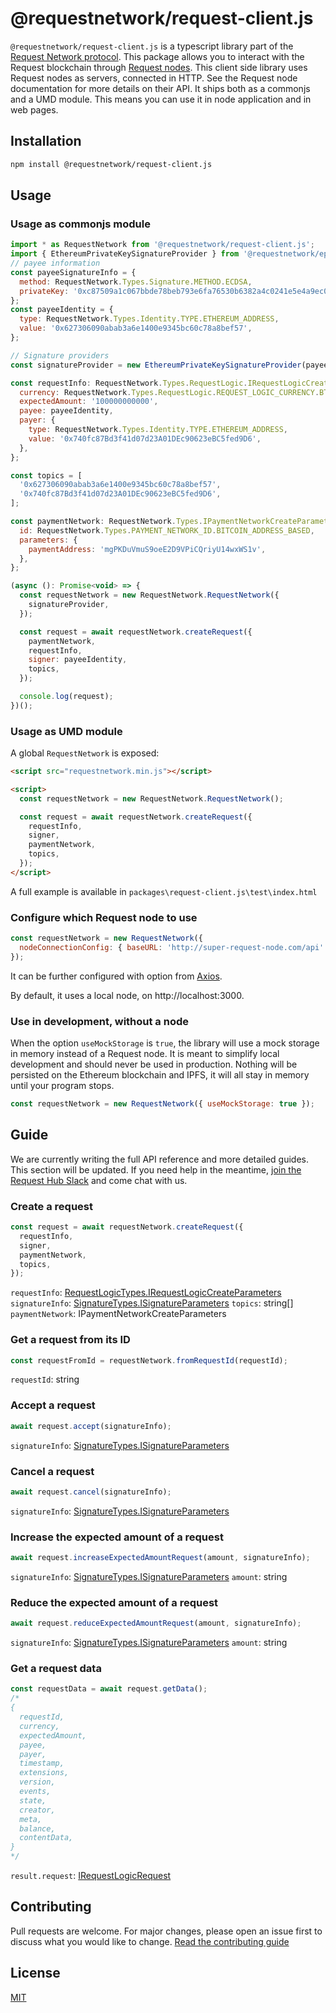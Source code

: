 # @requestnetwork/request-client.js

`@requestnetwork/request-client.js` is a typescript library part of the [Request Network protocol](https://github.com/RequestNetwork/requestNetwork).
This package allows you to interact with the Request blockchain through [Request nodes](https://github.com/RequestNetwork/requestNetwork/tree/master/packages/request-node). This client side library uses Request nodes as servers, connected in HTTP. See the Request node documentation for more details on their API.
It ships both as a commonjs and a UMD module. This means you can use it in node application and in web pages.

## Installation

```bash
npm install @requestnetwork/request-client.js
```

## Usage

### Usage as commonjs module

```javascript
import * as RequestNetwork from '@requestnetwork/request-client.js';
import { EthereumPrivateKeySignatureProvider } from '@requestnetwork/epk-signature';
// payee information
const payeeSignatureInfo = {
  method: RequestNetwork.Types.Signature.METHOD.ECDSA,
  privateKey: '0xc87509a1c067bbde78beb793e6fa76530b6382a4c0241e5e4a9ec0a0f44dc0d3',
};
const payeeIdentity = {
  type: RequestNetwork.Types.Identity.TYPE.ETHEREUM_ADDRESS,
  value: '0x627306090abab3a6e1400e9345bc60c78a8bef57',
};

// Signature providers
const signatureProvider = new EthereumPrivateKeySignatureProvider(payeeSignatureInfo);

const requestInfo: RequestNetwork.Types.RequestLogic.IRequestLogicCreateParameters = {
  currency: RequestNetwork.Types.RequestLogic.REQUEST_LOGIC_CURRENCY.BTC,
  expectedAmount: '100000000000',
  payee: payeeIdentity,
  payer: {
    type: RequestNetwork.Types.Identity.TYPE.ETHEREUM_ADDRESS,
    value: '0x740fc87Bd3f41d07d23A01DEc90623eBC5fed9D6',
  },
};

const topics = [
  '0x627306090abab3a6e1400e9345bc60c78a8bef57',
  '0x740fc87Bd3f41d07d23A01DEc90623eBC5fed9D6',
];

const paymentNetwork: RequestNetwork.Types.IPaymentNetworkCreateParameters = {
  id: RequestNetwork.Types.PAYMENT_NETWORK_ID.BITCOIN_ADDRESS_BASED,
  parameters: {
    paymentAddress: 'mgPKDuVmuS9oeE2D9VPiCQriyU14wxWS1v',
  },
};

(async (): Promise<void> => {
  const requestNetwork = new RequestNetwork.RequestNetwork({
    signatureProvider,
  });

  const request = await requestNetwork.createRequest({
    paymentNetwork,
    requestInfo,
    signer: payeeIdentity,
    topics,
  });

  console.log(request);
})();
```

### Usage as UMD module

A global `RequestNetwork` is exposed:

```html
<script src="requestnetwork.min.js"></script>

<script>
  const requestNetwork = new RequestNetwork.RequestNetwork();

  const request = await requestNetwork.createRequest({
    requestInfo,
    signer,
    paymentNetwork,
    topics,
  });
</script>
```

A full example is available in `packages\request-client.js\test\index.html`

### Configure which Request node to use

```javascript
const requestNetwork = new RequestNetwork({
  nodeConnectionConfig: { baseURL: 'http://super-request-node.com/api' },
});
```

It can be further configured with option from [Axios](https://github.com/axios/axios#request-config).

By default, it uses a local node, on http://localhost:3000.

### Use in development, without a node

When the option `useMockStorage` is `true`, the library will use a mock storage in memory instead of a Request node. It is meant to simplify local development and should never be used in production.
Nothing will be persisted on the Ethereum blockchain and IPFS, it will all stay in memory until your program stops.

```javascript
const requestNetwork = new RequestNetwork({ useMockStorage: true });
```

## Guide

We are currently writing the full API reference and more detailed guides. This section will be updated. If you need help in the meantime, [join the Request Hub Slack](https://request-slack.herokuapp.com/) and come chat with us.

### Create a request

```javascript
const request = await requestNetwork.createRequest({
  requestInfo,
  signer,
  paymentNetwork,
  topics,
});
```

`requestInfo`: [RequestLogicTypes.IRequestLogicCreateParameters](https://github.com/RequestNetwork/requestNetwork/blob/master/packages/types/src/request-logic-types.ts#L119)
`signatureInfo`: [SignatureTypes.ISignatureParameters](https://github.com/RequestNetwork/requestNetwork/blob/master/packages/types/src/signature-types.ts#L2)
`topics`: string[]
`paymentNetwork`: IPaymentNetworkCreateParameters

### Get a request from its ID

```javascript
const requestFromId = requestNetwork.fromRequestId(requestId);
```

`requestId`: string

### Accept a request

```javascript
await request.accept(signatureInfo);
```

`signatureInfo`: [SignatureTypes.ISignatureParameters](https://github.com/RequestNetwork/requestNetwork/blob/master/packages/types/src/signature-types.ts#L2)

### Cancel a request

```javascript
await request.cancel(signatureInfo);
```

`signatureInfo`: [SignatureTypes.ISignatureParameters](https://github.com/RequestNetwork/requestNetwork/blob/master/packages/types/src/signature-types.ts#L2)

### Increase the expected amount of a request

```javascript
await request.increaseExpectedAmountRequest(amount, signatureInfo);
```

`signatureInfo`: [SignatureTypes.ISignatureParameters](https://github.com/RequestNetwork/requestNetwork/blob/master/packages/types/src/signature-types.ts#L2)
`amount`: string

### Reduce the expected amount of a request

```javascript
await request.reduceExpectedAmountRequest(amount, signatureInfo);
```

`signatureInfo`: [SignatureTypes.ISignatureParameters](https://github.com/RequestNetwork/requestNetwork/blob/master/packages/types/src/signature-types.ts#L2)
`amount`: string

### Get a request data

```javascript
const requestData = await request.getData();
/*
{ 
  requestId,
  currency,
  expectedAmount,
  payee,
  payer,
  timestamp,
  extensions,
  version,
  events,
  state,
  creator,
  meta,
  balance,
  contentData,
}
*/
```

`result.request`: [IRequestLogicRequest](https://github.com/RequestNetwork/requestNetwork/blob/master/packages/types/src/request-logic-types.ts#L70)

## Contributing

Pull requests are welcome. For major changes, please open an issue first to discuss what you would like to change.
[Read the contributing guide](https://github.com/RequestNetwork/requestNetwork/blob/master/CONTRIBUTING.md)

## License

[MIT](https://github.com/RequestNetwork/requestNetwork/blob/master/LICENSE)
